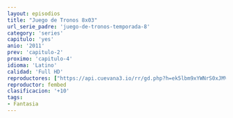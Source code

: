 ```yaml
---
layout: episodios
title: "Juego de Tronos 8x03"
url_serie_padre: 'juego-de-tronos-temporada-8'
category: 'series'
capitulo: 'yes'
anio: '2011'
prev: 'capitulo-2'
proximo: 'capitulo-4'
idioma: 'Latino'
calidad: 'Full HD'
reproductores: ["https://api.cuevana3.io/rr/gd.php?h=ek5lbm9xYWNrS0xJMVp5b21KREk0dFBLbjVkaHhkRGdrOG1jbnBpUnhhS1Z5S3FWbTdQQXphKzllNGg4dDVQanhxeVZxSUhCcTdXMHpYbDBqSk9zNE5LU3FadVkyUT09"]
reproductor: fembed
clasificacion: '+10'
tags:
- Fantasia
---
```












